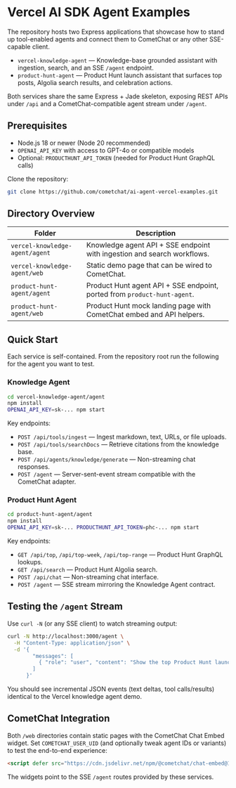 # Vercel AI SDK Agent Examples

The repository hosts two Express applications that showcase how to stand up tool-enabled agents and connect them to CometChat or any other SSE-capable client.

- `vercel-knowledge-agent` — Knowledge-base grounded assistant with ingestion, search, and an SSE `/agent` endpoint.
- `product-hunt-agent` — Product Hunt launch assistant that surfaces top posts, Algolia search results, and celebration actions.

Both services share the same Express + Jade skeleton, exposing REST APIs under `/api` and a CometChat-compatible agent stream under `/agent`.

## Prerequisites

- Node.js 18 or newer (Node 20 recommended)
- `OPENAI_API_KEY` with access to GPT-4o or compatible models
- Optional: `PRODUCTHUNT_API_TOKEN` (needed for Product Hunt GraphQL calls)

Clone the repository:

```bash
git clone https://github.com/cometchat/ai-agent-vercel-examples.git
```

## Directory Overview

| Folder | Description |
| --- | --- |
| `vercel-knowledge-agent/agent` | Knowledge agent API + SSE endpoint with ingestion and search workflows. |
| `vercel-knowledge-agent/web` | Static demo page that can be wired to CometChat. |
| `product-hunt-agent/agent` | Product Hunt agent API + SSE endpoint, ported from `product-hunt-agent`. |
| `product-hunt-agent/web` | Product Hunt mock landing page with CometChat embed and API helpers. |

## Quick Start

Each service is self-contained. From the repository root run the following for the agent you want to test.

### Knowledge Agent

```bash
cd vercel-knowledge-agent/agent
npm install
OPENAI_API_KEY=sk-... npm start
```

Key endpoints:
- `POST /api/tools/ingest` — Ingest markdown, text, URLs, or file uploads.
- `POST /api/tools/searchDocs` — Retrieve citations from the knowledge base.
- `POST /api/agents/knowledge/generate` — Non-streaming chat responses.
- `POST /agent` — Server-sent-event stream compatible with the CometChat adapter.

### Product Hunt Agent

```bash
cd product-hunt-agent/agent
npm install
OPENAI_API_KEY=sk-... PRODUCTHUNT_API_TOKEN=phc-... npm start
```

Key endpoints:
- `GET /api/top`, `/api/top-week`, `/api/top-range` — Product Hunt GraphQL lookups.
- `GET /api/search` — Product Hunt Algolia search.
- `POST /api/chat` — Non-streaming chat interface.
- `POST /agent` — SSE stream mirroring the Knowledge Agent contract.

## Testing the `/agent` Stream

Use `curl -N` (or any SSE client) to watch streaming output:

```bash
curl -N http://localhost:3000/agent \
  -H "Content-Type: application/json" \
  -d '{
        "messages": [
          { "role": "user", "content": "Show the top Product Hunt launches today." }
        ]
      }'
```

You should see incremental JSON events (text deltas, tool calls/results) identical to the Vercel knowledge agent demo.

## CometChat Integration

Both `/web` directories contain static pages with the CometChat Chat Embed widget. Set `COMETCHAT_USER_UID` (and optionally tweak agent IDs or variants) to test the end-to-end experience:

```html
<script defer src="https://cdn.jsdelivr.net/npm/@cometchat/chat-embed@1.x.x/dist/main.js"></script>
```

The widgets point to the SSE `/agent` routes provided by these services.

